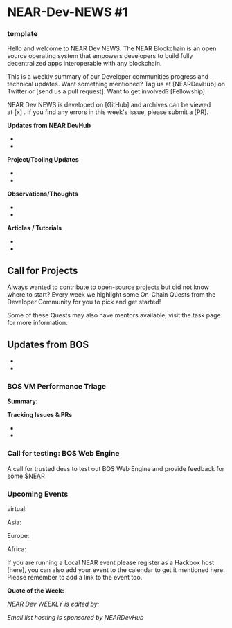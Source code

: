 # NEAR-Dev-NEWS #1
### template

Hello and welcome to NEAR Dev NEWS. The NEAR Blockchain is an open source operating system that empowers developers to build fully decentralized apps interoperable with any blockchain.

This is a weekly summary of our Developer communities progress and technical updates. Want something mentioned? Tag us at [NEARDevHub] on Twitter or [send us a pull request]. Want to get involved? [Fellowship].

NEAR Dev NEWS is developed on [GitHub] and archives can be viewed at [x] . If you find any errors in this week's issue, please submit a [PR].

**Updates from NEAR DevHub**

- 

- 

**Project/Tooling Updates**

-

-

**Observations/Thoughts**

-

-

**Articles / Tutorials**

-

-

## **Call for Projects**

Always wanted to contribute to open-source projects but did not know where to start? Every week we highlight some On-Chain Quests from the Developer Community for you to pick and get started!

Some of these Quests may also have mentors available, visit the task page for more information.

## **Updates from BOS**

-

-

### BOS VM Performance Triage

**Summary**:

**Tracking Issues & PRs**

-

-

### Call for testing: BOS Web Engine

A call for trusted devs to test out BOS Web Engine and provide feedback for some $NEAR

### Upcoming Events

virtual:

Asia:

Europe:

Africa:

If you are running a Local NEAR event please register as a Hackbox host [here], you can also add your event to the calendar to get it mentioned here. Please remember to add a link to the event too. 

**Quote of the Week:**

*NEAR Dev WEEKLY is edited by:*

*Email list hosting is sponsored by NEARDevHub*